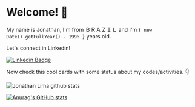 # Welcome! 👋

My name is Jonathan, I'm from ＢＲＡＺＩＬ and I'm `{ new Date().getFullYear() - 1995 }`
years old.

Let's connect in Linkedin!
 
[![Linkedin Badge](https://img.shields.io/badge/-LinkedIn-blue?style=for-the-badge&logo=Linkedin&logoColor=white&link=https://www.linkedin.com/in/jonathan-ferreira-17a4a51a3/)](https://www.linkedin.com/in/jonathan-ferreira-17a4a51a3/)

Now check this cool cards with some status about my codes/activities. :point_down:

![Jonathan Lima github stats](https://github-readme-stats.vercel.app/api?username=JonathanLima25&theme=great-gatsby&count_private=true&show_icons=true)

[![Anurag's GitHub stats](https://github-readme-stats.vercel.app/api/wakatime?username=JonathanLima25)](https://github.com/anuraghazra/github-readme-stats)